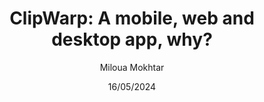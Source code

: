 ---
layout: ../../layouts/postsLayout.astro
title: 'ClipWarp: A mobile, web and desktop app, why?'
author: Miloua Mokhtar
date: 16/05/2024 
description: Making a synced clipboard app between phone and desktop.
audio: artNestAudio.ogg
location: 1
titles:
 - Introduction
 - Stack choice
 - Difficulties
---